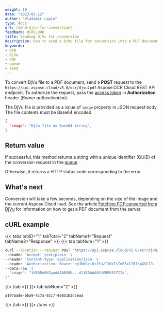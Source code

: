 ```yaml
---
weight: 10
date: "2023-05-12"
author: "Vladimir Lapin"
type: docs
url: /send-djvu-for-conversion/
feedback: OCRCLOUD
title: Sending DjVu for conversion
description: How to send a DjVu file for conversion into a PDF document to the Aspose.OCR Cloud API.
keywords:
- OCR
- DjVu
- PDF
- queue
- send
---
```


To convert DjVu file to a PDF document, send a **POST** request to the `https://api.aspose.cloud/v5.0/ocr/djvu2pdf` Aspose.OCR Cloud REST API endpoint. To authorize the request, pass the [access token](/ocr/authorization/) in **Authorization** header (_Bearer authentication_).

The DjVu file is provided as a value of `image` property in JSON request body. The file contents must be Base64 encoded.

```json
{
  "image": "DjVu file as Base64 string",
}
```

## Return value

If successful, this method returns a string with a unique identifier (GUID) of the conversion request in the [queue](/ocr/recognition-workflow/).

Otherwise, it returns a HTTP status code corresponding to the error.

## What's next

Conversion will take a few seconds, depending on the size of the image and the current Aspose.Cloud load. See the article [Fetching PDF converted from DjVu](/ocr/fetch-djvu-conversion-result/) for information on how to get a PDF document from the server.

## cURL example

{{< tabs tabID="1" tabTotal="2" tabName1="Request" tabName2="Response" >}}
{{< tab tabNum="1" >}}
```bash
curl --location --request POST 'https://api.aspose.cloud/v5.0/ocr/djvu2pdf' \
--header 'Accept: text/plain' \
--header 'Content-Type: application/json' \
--header 'Authorization: Bearer eyJhbGciOiJSUzI1NiIsInR5cCI6IkpXVCJ9...HaRYOxBcCRCPLnrFCVXpw7UA' \
--data-raw '{
  "image": "iVBORw0KGgoAAAANSUh...d1iEAAAAASUVORK5CYII=",
}'
```
{{< /tab >}}
{{< tab tabNum="2" >}}
```
a197aade-bba9-4c7a-92c7-46851b3dceaa
```
{{< /tab >}}
{{< /tabs >}}
